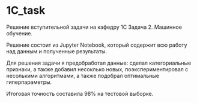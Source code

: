# 1C_task
Решение вступительной задачи на кафедру 1С
Задача 2. Машинное обучение.

Решение состоит из Jupyter Notebook, который содержит всю работу над данным и полученные результаты. 

Для решения задачи я предобработал данные: сделал категориальные признаки, а также добавил несоклько новых, поэкспериментировал с несолькими алгоритмами, а также подобрал оптимальные гиперпараметры. 

Итоговая точность составила 98% на тестовой выборке.
